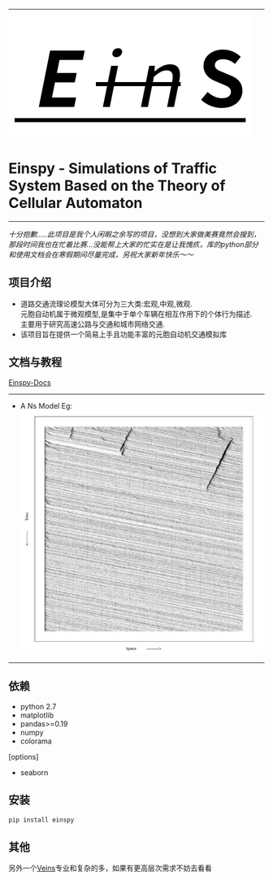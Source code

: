 ***
![](./Source/logo.png)
# Einspy - Simulations of Traffic System Based on the Theory of Cellular Automaton
***

*十分抱歉.....此项目是我个人闲暇之余写的项目，没想到大家做美赛竟然会搜到，那段时间我也在忙着比赛...没能帮上大家的忙实在是让我愧疚，库的python部分和使用文档会在寒假期间尽量完成，另祝大家新年快乐～～*

## 项目介绍
* 道路交通流理论模型大体可分为三大类:宏观,中观,微观.  
元胞自动机属于微观模型,是集中于单个车辆在相互作用下的个体行为描述.  
主要用于研究高速公路与交通和城市网络交通.
* 该项目旨在提供一个简易上手且功能丰富的元胞自动机交通模拟库

## 文档与教程
[Einspy-Docs](http://veinsdocs.readthedocs.io/zh_CN/latest/index.html)


 ***
* A Ns Model Eg:
![](./Source/demo2.jpg)

 ***  

## 依赖
* python 2.7
* matplotlib
* pandas>=0.19
* numpy
* colorama  

[options]
* seaborn

## 安装
```
pip install einspy
``` 

## 其他
另外一个[Veins](https://github.com/sommer/veins)专业和复杂的多，如果有更高层次需求不妨去看看
